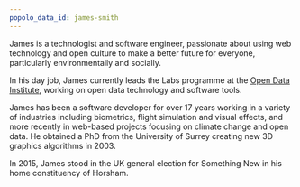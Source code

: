 ```yaml
---
popolo_data_id: james-smith
---
```


James is a technologist and software engineer, passionate about using web technology and open culture to make a better future for everyone, particularly  environmentally and socially.

In his day job, James currently leads the Labs programme at the [Open Data Institute](https://theodi.org), working on open data technology and software tools.

James has been a software developer for over 17 years working in a variety of industries including biometrics, flight simulation and visual effects, and more recently in web-based projects focusing on climate change and open data. He obtained a PhD from the University of Surrey creating new 3D graphics algorithms in 2003.

In 2015, James stood in the UK general election for Something New in his home constituency of Horsham.